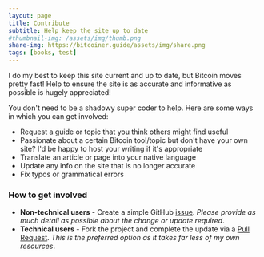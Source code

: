 ```yaml
---
layout: page
title: Contribute
subtitle: Help keep the site up to date
#thumbnail-img: /assets/img/thumb.png
share-img: https://bitcoiner.guide/assets/img/share.png
tags: [books, test]
---
```



I do my best to keep this site current and up to date, but Bitcoin moves pretty fast! Help to ensure the site is as accurate and informative as possible is hugely appreciated! 

You don't need to be a shadowy super coder to help. Here are some ways in which you can get involved:

- Request a guide or topic that you think others might find useful
- Passionate about a certain Bitcoin tool/topic but don't have your own site? I'd be happy to host your writing if it's appropriate
- Translate an article or page into your native language
- Update any info on the site that is no longer accurate
- Fix typos or grammatical errors

### How to get involved

- **Non-technical users** - Create a simple GitHub [issue](https://github.com/BitcoinQnA/Bitcoiner.Guide/issues). *Please provide as much detail as possible about the change or update required*.
- **Technical users** - Fork the project and complete the update via a [Pull Request](https://github.com/BitcoinQnA/Bitcoiner.Guide/pulls). *This is the preferred option as it takes far less of my own resources*.







